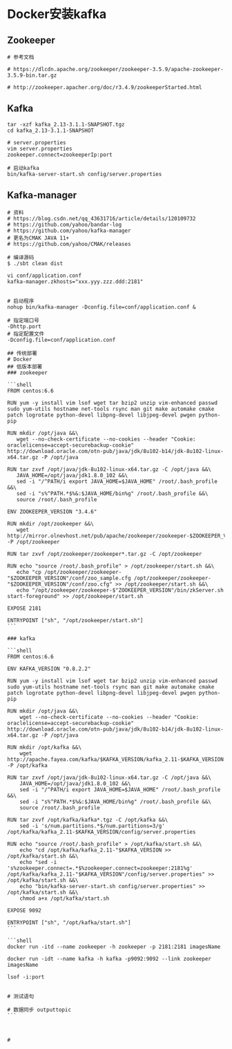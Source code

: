 # Docker安装kafka

## Zookeeper

```shell
# 参考文档

# https://dlcdn.apache.org/zookeeper/zookeeper-3.5.9/apache-zookeeper-3.5.9-bin.tar.gz

# http://zookeeper.apacher.org/doc/r3.4.9/zookeeperStarted.html

```

## Kafka

```shell
tar -xzf kafka_2.13-3.1.1-SNAPSHOT.tgz
cd kafka_2.13-3.1.1-SNAPSHOT

# server.properties
vim server.properties
zookeeper.connect=zookeeperIp:port

# 启动kafka
bin/kafka-server-start.sh config/server.properties

```



## Kafka-manager

```shell
# 资料
# https://blog.csdn.net/qq_43631716/article/details/120109732
# https://github.com/yahoo/bandar-log
# https://github.com/yahoo/kafka-manager
# 更名为CMAK JAVA 11+
# https://github.com/yahoo/CMAK/releases

# 编译源码
$ ./sbt clean dist

vi conf/application.conf
kafka-manager.zkhosts="xxx.yyy.zzz.ddd:2181"


# 启动程序
nohup bin/kafka-manager -Dconfig.file=conf/application.conf &

# 指定端口号
-Dhttp.port
# 指定配置文件
-Dconfig.file=conf/application.conf
```



````shell
## 传统部署
# Docker
## 低版本部署
### zookeeper

```shell
FROM centos:6.6

RUN yum -y install vim lsof wget tar bzip2 unzip vim-enhanced passwd sudo yum-utils hostname net-tools rsync man git make automake cmake patch logrotate python-devel libpng-devel libjpeg-devel pwgen python-pip

RUN mkdir /opt/java &&\
   wget --no-check-certificate --no-cookies --header "Cookie: oraclelicense=accept-securebackup-cookie" http://download.oracle.com/otn-pub/java/jdk/8u102-b14/jdk-8u102-linux-x64.tar.gz -P /opt/java

RUN tar zxvf /opt/java/jdk-8u102-linux-x64.tar.gz -C /opt/java &&\
   JAVA_HOME=/opt/java/jdk1.8.0_102 &&\
   sed -i "/^PATH/i export JAVA_HOME=$JAVA_HOME" /root/.bash_profile &&\
   sed -i "s%^PATH.*$%&:$JAVA_HOME/bin%g" /root/.bash_profile &&\
   source /root/.bash_profile

ENV ZOOKEEPER_VERSION "3.4.6"

RUN mkdir /opt/zookeeper &&\
   wget http://mirror.olnevhost.net/pub/apache/zookeeper/zookeeper-$ZOOKEEPER_VERSION/zookeeper-$ZOOKEEPER_VERSION.tar.gz -P /opt/zookeeper

RUN tar zxvf /opt/zookeeper/zookeeper*.tar.gz -C /opt/zookeeper

RUN echo "source /root/.bash_profile" > /opt/zookeeper/start.sh &&\
   echo "cp /opt/zookeeper/zookeeper-"$ZOOKEEPER_VERSION"/conf/zoo_sample.cfg /opt/zookeeper/zookeeper-"$ZOOKEEPER_VERSION"/conf/zoo.cfg" >> /opt/zookeeper/start.sh &&\
   echo "/opt/zookeeper/zookeeper-$"ZOOKEEPER_VERSION"/bin/zkServer.sh start-foreground" >> /opt/zookeeper/start.sh

EXPOSE 2181

ENTRYPOINT ["sh", "/opt/zookeeper/start.sh"]
```

### kafka

```shell
FROM centos:6.6

ENV KAFKA_VERSION "0.8.2.2"

RUN yum -y install vim lsof wget tar bzip2 unzip vim-enhanced passwd sudo yum-utils hostname net-tools rsync man git make automake cmake patch logrotate python-devel libpng-devel libjpeg-devel pwgen python-pip

RUN mkdir /opt/java &&\
	wget --no-check-certificate --no-cookies --header "Cookie: oraclelicense=accept-securebackup-cookie" http://download.oracle.com/otn-pub/java/jdk/8u102-b14/jdk-8u102-linux-x64.tar.gz -P /opt/java

RUN mkdir /opt/kafka &&\
	wget http://apache.fayea.com/kafka/$KAFKA_VERSION/kafka_2.11-$KAFKA_VERSION.tgz -P /opt/kafka

RUN tar zxvf /opt/java/jdk-8u102-linux-x64.tar.gz -C /opt/java &&\
	JAVA_HOME=/opt/java/jdk1.8.0_102 &&\
	sed -i "/^PATH/i export JAVA_HOME=$JAVA_HOME" /root/.bash_profile &&\
	sed -i "s%^PATH.*$%&:$JAVA_HOME/bin%g" /root/.bash_profile &&\
	source /root/.bash_profile

RUN tar zxvf /opt/kafka/kafka*.tgz -C /opt/kafka &&\
	sed -i 's/num.partitions.*$/num.partitions=3/g' /opt/kafka/kafka_2.11-$KAFKA_VERSION/config/server.properties

RUN echo "source /root/.bash_profile" > /opt/kafka/start.sh &&\
	echo "cd /opt/kafka/kafka_2.11-"$KAFKA_VERSION >> /opt/kafka/start.sh &&\
	echo "sed -i 's%zookeeper.connect=.*$%zookeeper.connect=zookeeper:2181%g'  /opt/kafka/kafka_2.11-"$KAFKA_VERSION"/config/server.properties" >> /opt/kafka/start.sh &&\
	echo "bin/kafka-server-start.sh config/server.properties" >> /opt/kafka/start.sh &&\
	chmod a+x /opt/kafka/start.sh

EXPOSE 9092

ENTRYPOINT ["sh", "/opt/kafka/start.sh"]
```

```shell
docker run -itd --name zookeeper -h zookeeper -p 2181:2181 imagesName

docker run -idt --name kafka -h kafka -p9092:9092 --link zookeeper imagesName

lsof -i:port


# 测试语句

# 数据同步 outputtopic
```



# 
````

```shell

```







